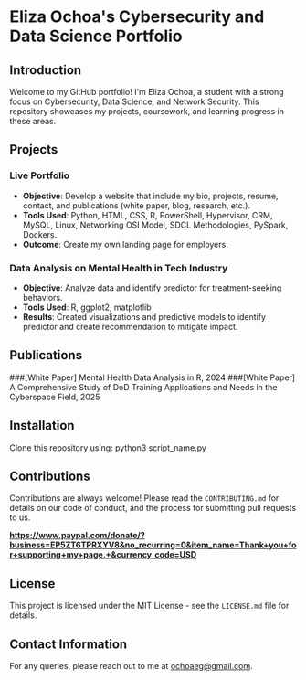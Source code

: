 # Eliza Ochoa's Cybersecurity and Data Science Portfolio

## Introduction
Welcome to my GitHub portfolio! I'm Eliza Ochoa, a student with a strong focus on Cybersecurity, Data Science, and Network Security. This repository showcases my projects, coursework, and learning progress in these areas.


## Projects
### Live Portfolio
- **Objective**: Develop a website that include my bio, projects, resume, contact, and publications (white paper, blog, research, etc.).
- **Tools Used**: Python, HTML, CSS, R, PowerShell, Hypervisor, CRM, MySQL, Linux, Networking OSI Model, SDCL Methodologies, PySpark, Dockers.
- **Outcome**: Create my own landing page for employers.

### Data Analysis on Mental Health in Tech Industry
- **Objective**: Analyze data and identify predictor for treatment-seeking behaviors.
- **Tools Used**: R, ggplot2, matplotlib
- **Results**: Created visualizations and predictive models to identify predictor and create recommendation to mitigate impact.

## Publications
###[White Paper] Mental Health Data Analysis in R, 2024 
###[White Paper] A Comprehensive Study of DoD Training Applications and Needs in the Cyberspace Field, 2025


## Installation
Clone this repository using:
python3 script_name.py


## Contributions
Contributions are always welcome! Please read the `CONTRIBUTING.md` for details on our code of conduct, and the process for submitting pull requests to us.

**https://www.paypal.com/donate/?business=EP5ZT6TPRXYV8&no_recurring=0&item_name=Thank+you+for+supporting+my+page.+&currency_code=USD**


## License
This project is licensed under the MIT License - see the `LICENSE.md` file for details.

## Contact Information
For any queries, please reach out to me at [ochoaeg@gmail.com](mailto:ochoaeg@gmail.com).
